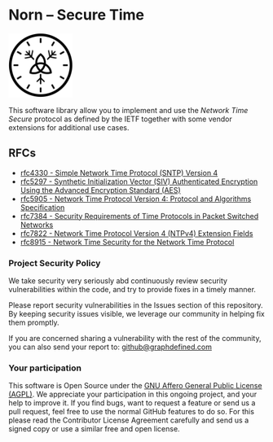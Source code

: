 # Norn – Secure Time

<img src="Logo/norn-logo.svg" alt="drawing" width="25%"/>

This software library allow you to implement and use the *Network Time Secure* protocol as defined by the IETF together with some vendor extensions for additional use cases.


## RFCs
- [rfc4330 - Simple Network Time Protocol (SNTP) Version 4](https://datatracker.ietf.org/doc/html/rfc4330)
- [rfc5297 - Synthetic Initialization Vector (SIV) Authenticated Encryption Using the Advanced Encryption Standard (AES)](https://datatracker.ietf.org/doc/html/rfc5297)
- [rfc5905 - Network Time Protocol Version 4: Protocol and Algorithms Specification](https://datatracker.ietf.org/doc/html/rfc5905)
- [rfc7384 - Security Requirements of Time Protocols in Packet Switched Networks](https://datatracker.ietf.org/doc/html/rfc7384)
- [rfc7822 - Network Time Protocol Version 4 (NTPv4) Extension Fields](https://datatracker.ietf.org/doc/html/rfc7822)
- [rfc8915 - Network Time Security for the Network Time Protocol](https://datatracker.ietf.org/doc/html/rfc8915)


### Project Security Policy

We take security very seriously abd continuously review security vulnerabilities within the code, and try to provide fixes in a timely manner.

Please report security vulnerabilities in the Issues section of this repository. By keeping security issues visible, we leverage our community in helping fix them promptly.

If you are concerned sharing a vulnerability with the rest of the community, you can also send your report to: github@graphdefined.com


### Your participation

This software is Open Source under the [GNU Affero General Public License (AGPL)](LICENSE).
We appreciate your participation in this ongoing project, and your help to improve it.
If you find bugs, want to request a feature or send us a pull request, feel free to use the normal GitHub features to do so.
For this please read the Contributor License Agreement carefully and send us a signed copy or use a similar free and open license.

